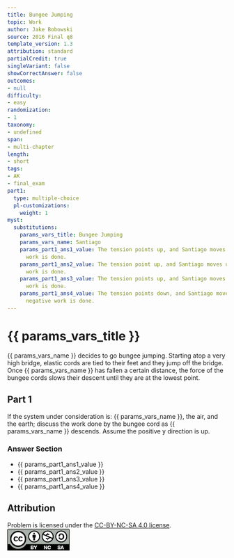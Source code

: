```yaml
---
title: Bungee Jumping
topic: Work
author: Jake Bobowski
source: 2016 Final q8
template_version: 1.3
attribution: standard
partialCredit: true
singleVariant: false
showCorrectAnswer: false
outcomes:
- null
difficulty:
- easy
randomization:
- 1
taxonomy:
- undefined
span:
- multi-chapter
length:
- short
tags:
- AK
- final_exam
part1:
  type: multiple-choice
  pl-customizations:
    weight: 1
myst:
  substitutions:
    params_vars_title: Bungee Jumping
    params_vars_name: Santiago
    params_part1_ans1_value: The tension points up, and Santiago moves down, so positive
      work is done.
    params_part1_ans2_value: The tension point up, and Santiago moves up, so positive
      work is done.
    params_part1_ans3_value: The tension points up, and Santiago moves down, so negative
      work is done.
    params_part1_ans4_value: The tension points down, and Santiago moves down, so
      negative work is done.
---
```

# {{ params_vars_title }}
{{ params_vars_name }} decides to go bungee jumping. Starting atop a very high bridge, elastic cords are tied to their feet and they jump off the bridge. Once {{ params_vars_name }} has fallen a certain distance, the force of the bungee cords slows their descent until they are at the lowest point.

## Part 1

If the system under consideration is: {{ params_vars_name }}, the air, and the earth; discuss the work done by the bungee cord as {{ params_vars_name }} descends. Assume the positive y direction is up.

### Answer Section

- {{ params_part1_ans1_value }}
- {{ params_part1_ans2_value }}
- {{ params_part1_ans3_value }}
- {{ params_part1_ans4_value }}

## Attribution

Problem is licensed under the [CC-BY-NC-SA 4.0 license](https://creativecommons.org/licenses/by-nc-sa/4.0/).<br> ![The Creative Commons 4.0 license requiring attribution-BY, non-commercial-NC, and share-alike-SA license.](https://raw.githubusercontent.com/firasm/bits/master/by-nc-sa.png)